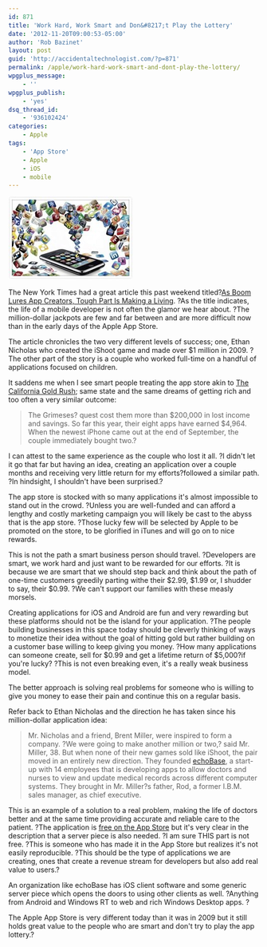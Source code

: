```yaml
---
id: 871
title: 'Work Hard, Work Smart and Don&#8217;t Play the Lottery'
date: '2012-11-20T09:00:53-05:00'
author: 'Rob Bazinet'
layout: post
guid: 'http://accidentaltechnologist.com/?p=871'
permalink: /apple/work-hard-work-smart-and-dont-play-the-lottery/
wpgplus_message:
    - ''
wpgplus_publish:
    - 'yes'
dsq_thread_id:
    - '936102424'
categories:
    - Apple
tags:
    - 'App Store'
    - Apple
    - iOS
    - mobile
---
```


![Helpful apps](/assets/img/2012/11/helpful_apps.jpg "helpful_apps.jpg")

The New York Times had a great article this past weekend titled?[As Boom Lures App Creators, Tough Part Is Making a Living](http://www.nytimes.com/2012/11/18/business/as-boom-lures-app-creators-tough-part-is-making-a-living.html?smid=tw-share&_r=0). ?As the title indicates, the life of a mobile developer is not often the glamor we hear about. ?The million-dollar jackpots are few and far between and are more difficult now than in the early days of the Apple App Store.

The article chronicles the two very different levels of success; one, Ethan Nicholas who created the iShoot game and made over $1 million in 2009. ?The other part of the story is a couple who worked full-time on a handful of applications focused on children.

It saddens me when I see smart people treating the app store akin to [The California Gold Rush](http://en.wikipedia.org/wiki/California_Gold_Rush); same state and the same dreams of getting rich and too often a very similar outcome:

> The Grimeses? quest cost them more than $200,000 in lost income and savings. So far this year, their eight apps have earned $4,964. When the newest iPhone came out at the end of September, the couple immediately bought two.?

I can attest to the same experience as the couple who lost it all. ?I didn't let it go that far but having an idea, creating an application over a couple months and receiving very little return for my efforts?followed a similar path. ?In hindsight, I shouldn't have been surprised.?

The app store is stocked with so many applications it's almost impossible to stand out in the crowd. ?Unless you are well-funded and can afford a lengthy and costly marketing campaign you will likely be cast to the abyss that is the app store. ?Those lucky few will be selected by Apple to be promoted on the store, to be glorified in iTunes and will go on to nice rewards.

This is not the path a smart business person should travel. ?Developers are smart, we work hard and just want to be rewarded for our efforts. ?It is because we are smart that we should step back and think about the path of one-time customers greedily parting withe their $2.99, $1.99 or, I shudder to say, their $0.99. ?We can't support our families with these measly morsels.

Creating applications for iOS and Android are fun and very rewarding but these platforms should not be the island for your application. ?The people building businesses in this space today should be cleverly thinking of ways to monetize their idea without the goal of hitting gold but rather building on a customer base willing to keep giving you money. ?How many applications can someone create, sell for $0.99 and get a lifetime return of $5,000?if you're lucky? ?This is not even breaking even, it's a really weak business model.

The better approach is solving real problems for someone who is willing to give you money to ease their pain and continue this on a regular basis.

Refer back to Ethan Nicholas and the direction he has taken since his million-dollar application idea:

> Mr. Nicholas and a friend, Brent Miller, were inspired to form a company. ?We were going to make another million or two,? said Mr. Miller, 38. But when none of their new games sold like iShoot, the pair moved in an entirely new direction. They founded [echoBase](http://www.echobasesoftware.com/), a start-up with 14 employees that is developing apps to allow doctors and nurses to view and update medical records across different computer systems. They brought in Mr. Miller?s father, Rod, a former I.B.M. sales manager, as chief executive.

This is an example of a solution to a real problem, making the life of doctors better and at the same time providing accurate and reliable care to the patient. ?The application is [free on the App Store](https://itunes.apple.com/us/app/resonate/id343681401?mt=8) but it's very clear in the description that a server piece is also needed. ?I am sure THIS part is not free. ?This is someone who has made it in the App Store but realizes it's not easily reproducible. ?This should be the type of applications we are creating, ones that create a revenue stream for developers but also add real value to users.?

An organization like echoBase has iOS client software and some generic server piece which opens the doors to using other clients as well. ?Anything from Android and Windows RT to web and rich Windows Desktop apps. ?

The Apple App Store is very different today than it was in 2009 but it still holds great value to the people who are smart and don't try to play the app lottery.?